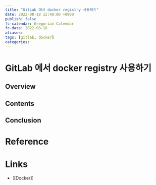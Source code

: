 ```yaml
---
title: "GitLab 에서 docker registry 사용하기"
date: 2022-08-18 12:48:00 +0900
publish: false
fc-calendar: Gregorian Calendar
fc-date: 2022-08-18
aliases: 
tags: [gitlab, docker]
categories: 
---
```


# GitLab 에서 docker registry 사용하기

## Overview

## Contents

## Conclusion

# Reference

# Links

- [[Docker]]
